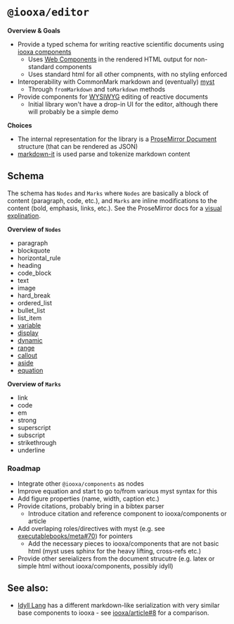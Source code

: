 # `@iooxa/editor`

**Overview & Goals**
* Provide a typed schema for writing reactive scientific documents using [iooxa components](https://iooxa.dev)
  * Uses [Web Components](https://developer.mozilla.org/en-US/docs/Web/Web_Components) in the rendered HTML output for non-standard components
  * Uses standard html for all other compnents, with no styling enforced
* Interoperability with CommonMark markdown and (eventually) [myst](https://myst-parser.readthedocs.io/)
  * Through `fromMarkdown` and `toMarkdown` methods
* Provide components for [WYSIWYG](https://en.wikipedia.org/wiki/WYSIWYG) editing of reactive documents
  * Initial library won't have a drop-in UI for the editor, although there will probably be a simple demo

**Choices**
* The internal representation for the library is a [ProseMirror Document](https://prosemirror.net/docs/guide/#doc) structure (that can be rendered as JSON)
* [markdown-it](https://github.com/markdown-it/markdown-it) is used parse and tokenize markdown content

## Schema

The schema has `Nodes` and `Marks` where `Nodes` are basically a block of content (paragraph, code, etc.), and `Marks` are inline modifications to the content (bold, emphasis, links, etc.). See the ProseMirror docs for a [visual explination](https://prosemirror.net/docs/guide/#doc).

**Overview of `Nodes`**

* paragraph
* blockquote
* horizontal_rule
* heading
* code_block
* text
* image
* hard_break
* ordered_list
* bullet_list
* list_item
* [variable](https://iooxa.dev/components/variable)
* [display](https://iooxa.dev/components/display)
* [dynamic](https://iooxa.dev/components/dynamic)
* [range](https://iooxa.dev/components/range)
* [callout](https://iooxa.dev/article/callout)
* [aside](https://iooxa.dev/article/aside)
* [equation](https://iooxa.dev/article/equation)

**Overview of `Marks`**

* link
* code
* em
* strong
* superscript
* subscript
* strikethrough
* underline

### Roadmap

* Integrate other `@iooxa/components` as nodes
* Improve equation and start to go to/from various myst syntax for this
* Add figure properties (name, width, caption etc.)
* Provide citations, probably bring in a bibtex parser
  * Introduce citation and reference component to iooxa/components or article
* Add overlaping roles/directives with myst (e.g. see [executablebooks/meta#70](https://github.com/executablebooks/meta/issues/70)) for pointers
  * Add the necessary pieces to iooxa/components that are not basic html (myst uses sphinx for the heavy lifting, cross-refs etc.)
* Provide other sereializers from the document strucutre (e.g. latex or simple html without iooxa/components, possibly idyll)


## See also:
* [Idyll Lang](https://idyll-lang.org/) has a different markdown-like serialization with very similar base components to iooxa - see [iooxa/article#8](https://github.com/iooxa/article/issues/8) for a comparison.
